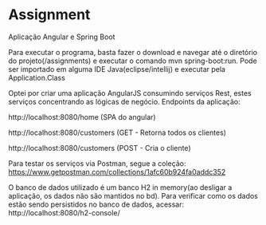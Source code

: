 # Assignment

Aplicação Angular e Spring Boot

Para executar o programa, basta fazer o download e navegar até o diretório do projeto(/assignments) e executar o comando mvn spring-boot:run. Pode ser importado em alguma IDE Java(eclipse/intellij) e executar pela Application.Class

Optei por criar uma aplicação AngularJS consumindo serviços Rest, estes serviços concentrando as lógicas de negócio. 
Endpoints da aplicação:

http://localhost:8080/home (SPA do angular)

http://localhost:8080/customers (GET - Retorna todos os clientes)

http://localhost:8080/customers (POST - Cria o cliente)

Para testar os serviços via Postman, segue a coleção:
https://www.getpostman.com/collections/1afc60b924fa0addc352

O banco de dados utilizado é um banco H2 in memory(ao desligar a aplicação, os dados não são mantidos no bd).
Para verificar como os dados estão sendo persistidos no banco de dados, acessar:
http://localhost:8080/h2-console/
